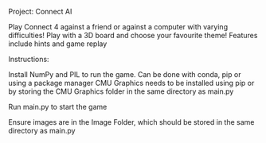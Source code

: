 Project: Connect AI

Play Connect 4 against a friend or against a computer with varying difficulties! Play with a 3D board and choose your favourite theme! Features include hints and game replay


Instructions:

Install NumPy and PIL to run the game. Can be done with conda, pip or using a package manager
CMU Graphics needs to be installed using pip or by storing the CMU Graphics folder in the same directory as main.py

Run main.py to start the game

Ensure images are in the Image Folder, which should be stored in the same directory as main.py
